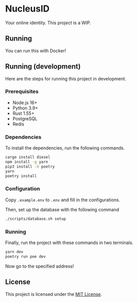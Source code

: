 # NucleusID

Your online identity. This project is a WIP.

## Running

You can run this with Docker!

## Running (development)

Here are the steps for running this project in development.

### Prerequisites

- Node.js 16+
- Python 3.9+
- Rust 1.55+
- PostgreSQL
- Redis

### Dependencies

To install the dependencies, run the following commands.

```sh
cargo install diesel
npm install -g yarn
pip3 install -U poetry
yarn
poetry install
```

### Configuration

Copy `.example.env` to `.env` and fill in the configurations.

Then, set up the database with the following command
```sh
./scripts/database.sh setup
```

### Running

Finally, run the project with these commands in two terminals.

```sh
yarn dev
poetry run poe dev
```

Now go to the specified address!

## License

This project is licensed under the [MIT License](LICENSE).
